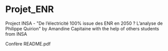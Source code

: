 # Projet_ENR

Project INSA - "De l’électricité 100% issue des ENR en 2050 ? L’analyse de Philippe Quirion"
by Amandine Capitaine with the help of others students from INSA

Confère README.pdf
